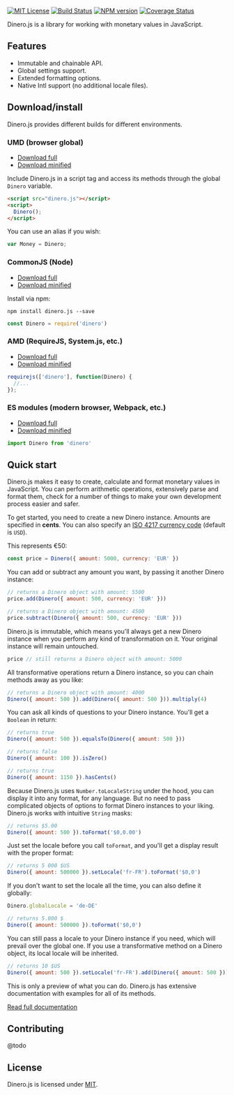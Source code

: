 [![MIT License][license-badge]][license] [![Build Status][travis-badge]][travis-url] [![NPM version][npm-version-badge]][npm-url] [![Coverage Status][coveralls-badge]][coveralls-url]

Dinero.js is a library for working with monetary values in JavaScript.

## Features
 * Immutable and chainable API.
 * Global settings support.
 * Extended formatting options.
 * Native Intl support (no additional locale files).

## Download/install

Dinero.js provides different builds for different environments.

### UMD (browser global)

* [Download full](../build/umd/dinero.js)
* [Download minified](../build/umd/dinero.min.js)

Include Dinero.js in a script tag and access its methods through the global `Dinero` variable.

```html
<script src="dinero.js"></script>
<script>
  Dinero();
</script>
```

You can use an alias if you wish:

```js
var Money = Dinero;
```

### CommonJS (Node)

* [Download full](../build/cjs/dinero.js)
* [Download minified](../build/cjs/dinero.min.js)

Install via npm:

```
npm install dinero.js --save
```

```js
const Dinero = require('dinero')
```

### AMD (RequireJS, System.js, etc.)

* [Download full](../build/amd/dinero.js)
* [Download minified](../build/amd/dinero.min.js)

```js
requirejs(['dinero'], function(Dinero) {
  //...
});
```

### ES modules (modern browser, Webpack, etc.)

* [Download full](../build/esm/dinero.js)
* [Download minified](../build/esm/dinero.min.js)

```js
import Dinero from 'dinero'
```

## Quick start

Dinero.js makes it easy to create, calculate and format monetary values in JavaScript. You can perform arithmetic operations, extensively parse and format them, check for a number of things to make your own development process easier and safer.

To get started, you need to create a new Dinero instance. Amounts are specified in **cents**. You can also specify an [ISO 4217 currency code][wiki:iso-4217] (default is `USD`).

This represents €50:

```js
const price = Dinero({ amount: 5000, currency: 'EUR' })
```

You can add or subtract any amount you want, by passing it another Dinero instance:

```js
// returns a Dinero object with amount: 5500
price.add(Dinero({ amount: 500, currency: 'EUR' }))

// returns a Dinero object with amount: 4500
price.subtract(Dinero({ amount: 500, currency: 'EUR' }))
```

Dinero.js is immutable, which means you'll always get a new Dinero instance when you perform any kind of transformation on it. Your original instance will remain untouched.

```js
price // still returns a Dinero object with amount: 5000
```

All transformative operations return a Dinero instance, so you can chain methods away as you like:

```js
// returns a Dinero object with amount: 4000
Dinero({ amount: 500 }).add(Dinero({ amount: 500 })).multiply(4)
```

You can ask all kinds of questions to your Dinero instance. You'll get a `Boolean` in return:

```js
// returns true
Dinero({ amount: 500 }).equalsTo(Dinero({ amount: 500 }))

// returns false
Dinero({ amount: 100 }).isZero()

// returns true
Dinero({ amount: 1150 }).hasCents()
```

Because Dinero.js uses `Number.toLocaleString` under the hood, you can display it into any format, for any language. But no need to pass complicated objects of options to format Dinero instances to your liking. Dinero.js works with intuitive `String` masks:

```js
// returns $5.00
Dinero({ amount: 500 }).toFormat('$0,0.00')
```

Just set the locale before you call `toFormat`, and you'll get a display result with the proper format:

```js
// returns 5 000 $US
Dinero({ amount: 500000 }).setLocale('fr-FR').toFormat('$0,0')
```

If you don't want to set the locale all the time, you can also define it globally:

```js
Dinero.globalLocale = 'de-DE'

// returns 5.000 $
Dinero({ amount: 500000 }).toFormat('$0,0')
```

You can still pass a locale to your Dinero instance if you need, which will prevail over the global one. If you use a transformative method on a Dinero object, its local locale will be inherited.

```js
// returns 10 $US
Dinero({ amount: 500 }).setLocale('fr-FR').add(Dinero({ amount: 500 })).toFormat('$0,0')
```

This is only a preview of what you can do. Dinero.js has extensive documentation with examples for all of its methods.

[Read full documentation][dinero-docs]

## Contributing

@todo

## License

Dinero.js is licensed under [MIT][license].

[license]: LICENSE.md
[license-badge]: https://img.shields.io/badge/license-MIT-blue.svg

[travis-url]: https://travis-ci.org/sarahdayan/dinero.js
[travis-badge]: https://img.shields.io/travis/sarahdayan/dinero.js.svg

[npm-url]: https://www.npmjs.com/package/dinero.js
[npm-version-badge]: https://img.shields.io/npm/v/dinero.js.svg

[coveralls-url]: https://coveralls.io/github/sarahdayan/dinero.js?branch=master
[coveralls-badge]: https://img.shields.io/coveralls/github/sarahdayan/dinero.js.svg?branch=master

[wiki:iso-4217]: https://en.wikipedia.org/wiki/ISO_4217
[dinero-docs]: module-Dinero.html
